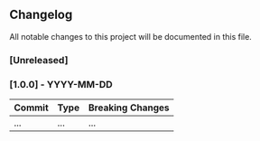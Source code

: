 ## Changelog

All notable changes to this project will be documented in this file.

### [Unreleased]

<!-- Your unreleased changes go here -->

### [1.0.0] - YYYY-MM-DD

<!-- Your release-specific changes go here -->

| Commit  | Type   | Breaking Changes |
| ------- | ------ | ---------------- |
| ...     | ...    | ...              |

